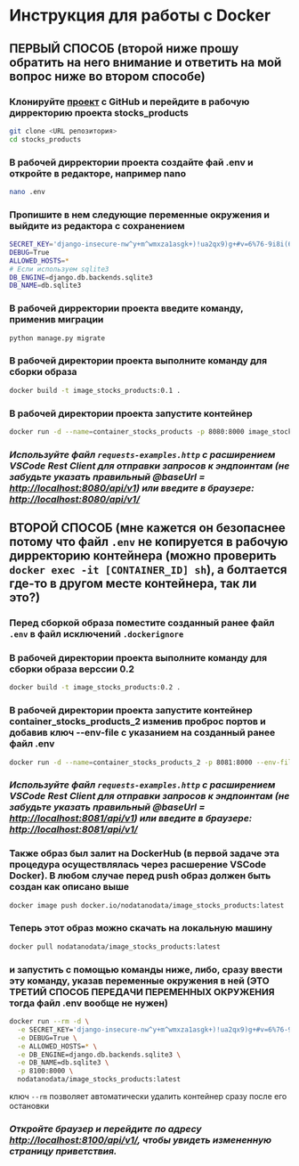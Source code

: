 # Инструкция для работы с Docker

## ПЕРВЫЙ СПОСОБ (второй ниже прошу обратить на него внимание и ответить на мой вопрос ниже во втором способе)

### Клонируйте [проект](https://github.com/Inna949Festchuk/FULLSTACK/tree/main/5.Python_%D0%B2_web_%D1%80%D0%B0%D0%B7%D1%80%D0%B0%D0%B1%D0%BE%D1%82%D0%BA%D0%B5/py-homeworks-web-new/1.3-docker/Task_2-crud) с GitHub и перейдите в рабочую дирректорию проекта stocks_products

```bash
git clone <URL репозитория>
cd stocks_products
```

### В рабочей дирректории проекта создайте фай .env и откройте в редакторе, например nano

```bash
nano .env
```

### Пропишите в нем следующие переменные окружения и выйдите из редактора с сохранением

```bash
SECRET_KEY='django-insecure-nw^y+m^wmxza1asgk+)!ua2qx9)g+#v=6%76-9i8i(6eqiw94j'
DEBUG=True
ALLOWED_HOSTS=*
# Если используем sqlite3
DB_ENGINE=django.db.backends.sqlite3
DB_NAME=db.sqlite3
```

### В рабочей дирректории проекта введите команду, применив миграции

```bash
python manage.py migrate
```

### В рабочей директории проекта выполните команду для сборки образа

```bash
docker build -t image_stocks_products:0.1 .
```

### В рабочей директории проекта запустите контейнер

```bash
docker run -d --name=container_stocks_products -p 8080:8000 image_stocks_products:0.1
```

### *Используйте файл `requests-examples.http` с расширением VSCode Rest Client для отправки запросов к эндпоинтам (не забудьте указать правильный @baseUrl = <http://localhost:8080/api/v1>) или введите в браузере: <http://localhost:8080/api/v1/>*

## ВТОРОЙ СПОСОБ (мне кажется он безопаснее потому что файл `.env` не копируется в рабочую дирректорию контейнера (можно проверить `docker exec -it [CONTAINER_ID] sh`), а болтается где-то в другом месте контейнера, так ли это?)

### Перед сборкой образа поместите созданный ранее файл `.env` в файл исключений `.dockerignore`

### В рабочей директории проекта выполните команду для сборки образа верссии 0.2

```bash
docker build -t image_stocks_products:0.2 .
```

### В рабочей директории проекта запустите контейнер container_stocks_products_2 изменив проброс портов и добавив ключ --env-file с указанием на созданный ранее файл .env

```bash
docker run -d --name=container_stocks_products_2 -p 8081:8000 --env-file .env image_stocks_products:0.2
```

### *Используйте файл `requests-examples.http` с расширением VSCode Rest Client для отправки запросов к эндпоинтам (не забудьте указать правильный @baseUrl = <http://localhost:8081/api/v1>) или введите в браузере: <http://localhost:8081/api/v1/>*

### Также образ был залит на DockerHub (в первой задаче эта процедура осуществлялась через расшерение VSCode Docker). В любом случае перед push образ должен быть создан как описано выше

```bash
docker image push docker.io/nodatanodata/image_stocks_products:latest
```

### Теперь этот образ можно скачать на локальную машину

```bash
docker pull nodatanodata/image_stocks_products:latest
```

### и запустить с помощью команды ниже, либо, сразу ввести эту команду, указав переменные окружения в ней (ЭТО ТРЕТИЙ СПОСОБ ПЕРЕДАЧИ ПЕРЕМЕННЫХ ОКРУЖЕНИЯ тогда файл .env вообще не нужен)

```bash
docker run --rm -d \
  -e SECRET_KEY='django-insecure-nw^y+m^wmxza1asgk+)!ua2qx9)g+#v=6%76-9i8i(6eqiw94j' \
  -e DEBUG=True \
  -e ALLOWED_HOSTS=* \
  -e DB_ENGINE=django.db.backends.sqlite3 \
  -e DB_NAME=db.sqlite3 \
  -p 8100:8000 \
  nodatanodata/image_stocks_products:latest
```

ключ `--rm` позволяет автоматически удалить контейнер сразу после его остановки

### *Откройте браузер и перейдите по адресу <http://localhost:8100/api/v1/>, чтобы увидеть измененную страницу приветствия.*
